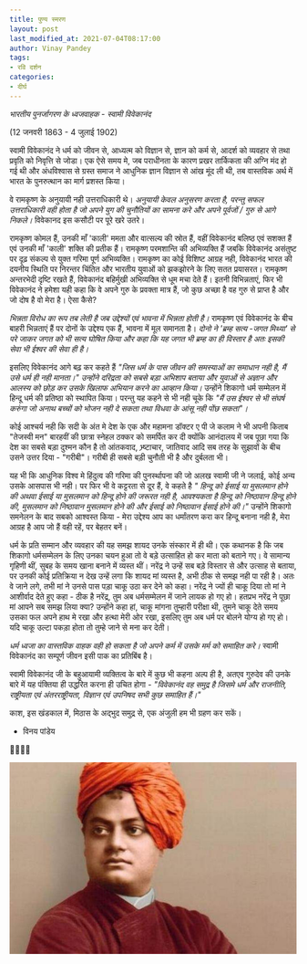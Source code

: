 ```yaml
---
title: पुण्य स्मरण
layout: post
last_modified_at: 2021-07-04T08:17:00
author: Vinay Pandey
tags:
- रवि दर्शन
categories:
- दीर्घ
---
```

*भारतीय पुनर्जागरण के ध्वजवाहक - स्वामी विवेकानंद*

(12 जनवरी 1863 - 4 जुलाई 1902)

स्वामी विवेकानंद  ने धर्म को जीवन से, आध्यत्म को विज्ञान से, ज्ञान को कर्म से, आदर्श को व्यवहार से तथा प्रवृति को निवृत्ति से जोडा।  एक ऐसे समय मे, जब पराधीनता के कारण प्रखर तार्किकता की अग्नि मंद हो गई थी और अंधविश्वास से ग्रस्त समाज ने आधुनिक ज्ञान विज्ञान से आंख मूंद ली थी,  तब  वास्तविक अर्थ में भारत के पुनरुत्थान का मार्ग प्रशस्त किया। 

वे रामकृष्ण के अनुयायी नही उत्तराधिकारी थे। *अनुयायी केवल अनुसरण करता है, परन्तु सफल उत्तराधिकारी वही होता है जो अपने युग की चुनौतियों का सामना करे और अपने पूर्वजों / गुरु से आगे निकले।* विवेकानद इस कसौटी पर पूरे खरे उतरे। 

रामकृष्ण कोमल हैं, उनकी माँ 'काली' ममता और वात्सल्य की स्रोत हैं, वहीं विवेकानंद बलिष्ठ एवं सशक्त हैं एवं उनकी माँ 'काली' शक्ति की प्रतीक हैं। रामकृष्ण परमशान्ति की अभिव्यक्ति हैं जबकि विवेकानंद असंतुष्ट पर दृढ़ संकल्प से युक्त गरिमा पूर्ण अभिव्यक्ति। रामकृष्ण का कोई विशिष्ट आग्रह नही, विवेकानंद भारत की दयनीय स्थिति पर निरन्तर चिंतित और भारतीय युवाओं को झकझोरने के लिए सतत प्रयासरत। रामकृष्ण अन्तरभेदी दृष्टि रखते हैं, विवेकानंद बहिर्मुखी अभिव्यक्ति से धूम मचा देते हैं। इतनी विभिन्नताएं, फिर भी विवेकानंद ने हमेशा यही कहा कि वे अपने गुरु के प्रवक्ता मात्र हैं, जो कुछ अच्छा है वह गुरु से प्राप्त है और जो दोष है वो मेरा है। ऐसा कैसे? 

*भिन्नता विरोध का रूप तब लेती है जब उद्देश्यों एवं भावना में भिन्नता होती है।* रामकृष्ण एवं विवेकानंद के बीच बाहरी भिन्नताएं हैं पर दोनों के उद्देश्य एक हैं, भावना में मूल समानता है। *दोनो ने 'ब्रम्ह सत्य -जगत मिथ्या' से परे जाकर जगत को भी सत्य घोषित किया और कहा कि यह जगत भी ब्रम्ह का ही विस्तार है अतः इसकी सेवा भी ईश्वर की सेवा ही है।*

 इसलिए विवेकानंद आगे बढ़ कर कहते हैं _"जिस धर्म के पास जीवन की समस्याओं का समाधान नही है, मैं उसे धर्म ही नही मानता।"_ *उन्होंने दरिद्रता को सबसे बड़ा अभिशाप बताया और युवाओं से अज्ञान और आलस्य को छोड़ कर उसके खिलाफ अभियान करने का आव्हान किया।* उन्होंने शिकागो धर्म सम्मेलन में हिन्दू धर्म की प्रतिष्ठा को स्थापित किया। परन्तु यह कहने से भी नही चूके कि _*"मैं उस ईश्वर से भी संघर्ष करुंगा जो अनाथ बच्चों को भोजन नही दे सकता तथा विधवा के आंसू नही पोंछ सकता"।*_ 

कोई आश्चर्य नही कि सदी के अंत मे देश के एक और महामना डॉक्टर ए पी जे कलाम ने भी अपनी किताब "तेजस्वी मन" बारहवीं की छात्रा स्नेहल ठक्कर को समर्पित कर दी क्योंकि आनंदालय में जब पूछा गया कि देश का सबसे बड़ा दुश्मन कौन है तो आंतकवाद, भ्र्ष्टाचार, जातिवाद आदि सब तरह के सुझावों के बीच उसने उत्तर दिया -  "गरीबी"। गरीबी ही सबसे बड़ी चुनौती भी है और दुर्बलता भी।

यह भी कि आधुनिक विश्व मे हिंदुत्व की गरिमा की पुनर्स्थापना की जो अलख स्वामी जी ने जलाई, कोई अन्य उसके आसपास भी नही। पर फिर भी वे कट्टरता से दूर हैं, वे कहते है _" हिन्दू को ईसाई या मुसलमान होने की अथवा ईसाई या मुसलमान को हिन्दू होने की जरूरत नही है, आवश्यकता है हिन्दू को निष्ठावान हिन्दू होने की, मुसलमान को निष्ठावान मुसलमान होने की और ईसाई को निष्ठावान ईसाई होने की।"_ उन्होंने शिकागो समनेलन के बाद सबको आश्वस्त किया - मेरा उद्देश्य आप का धर्मांतरण करा कर हिन्दू बनाना नही है, मेरा आग्रह है आप जो हैं वही रहें, पर बेहतर बनें। 

धर्म के प्रति सम्मान और व्यवहार की यह समझ शायद उनके संस्कार में ही थी। एक कथानक है कि जब शिकागो धर्मसम्मेलन के लिए उनका चयन हुआ तो वे बड़े उत्साहित हो कर माता को बताने गए। वे सामान्य गृहिणी थीं, सुबह के समय खाना बनाने में व्यस्त थीं। नरेंद्र ने उन्हें सब बड़े विस्तार से और उत्साह से बताया, पर उनकी कोई प्रतिक्रिया न देख उन्हें लगा कि शायद मां व्यस्त है, अभी ठीक से समझ नही पा रही है। अतः वे जाने लगे, तभी मां ने उनसे पास पड़ा चाकू उठा कर देने को कहा। नरेंद्र ने ज्यों ही चाकू दिया तो मां ने आशीर्वाद देते हुए कहा - ठीक है नरेंद्र, तुम अब धर्मसम्मेलन में जाने लायक हो गए हो। हतप्रभ नरेंद्र ने पूछा मां आपने सब समझ लिया क्या? उन्होंने कहा हां, चाकू मांगना तुम्हारी परीक्षा थी, तुमने चाकू देते समय उसका फल अपने हाथ मे रखा और हत्था मेरी ओर रखा, इसलिए तुम अब धर्म पर बोलने योग्य हो गए हो। यदि चाकू उल्टा पकड़ा होता तो तुम्हे जाने से मना कर देती। 

*धर्म ध्वजा का वास्तविक वाहक वही हो सकता है जो अपने कर्म में उसके मर्म को समाहित करे।* स्वामी विवेकानंद का सम्पूर्ण जीवन इसी पाक का प्रतिबिंब है। 

स्वामी विवेकानंद जी के बहुआयामी व्यक्तित्व के बारे में कुछ भी कहना अल्प ही है, अतएव गुरुदेव की उनके बारे में यह पंक्तिया ही उद्धरित करना ही उचित होगा - _"विवेकानंद वह समुद्र है जिसमे धर्म और राजनीति, राष्ट्रीयता एवं अंतरराष्ट्रीयता, विज्ञान एवं उपनिषद सभी कुछ समाहित हैं।"_

काश, इस खंडकाल में, मिठास के अद्भुद समुद्र से, एक अंजुली हम भी ग्रहण कर सकें। 

- विनय पांडेय

🙏🌷🌷🙏


![IMG-20210704-WA0016.jpg](/images/IMG-20210704-WA0016.jpg)

